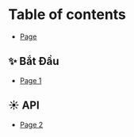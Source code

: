 # Table of contents

* [Page](README.md)

## ✨ Bắt Đầu

* [Page 1](bat-dau/page-1.md)

## ☀️ API

* [Page 2](api/page-2.md)
